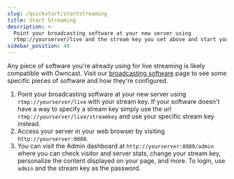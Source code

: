 ```yaml
---
slug: /quickstart/startstreaming
title: Start Streaming
description: >-
  Point your broadcasting software at your new server using
  rtmp://yourserver/live and the stream key you set above and start your stream.
sidebar_position: 48
---
```


Any piece of software you're already using for live streaming is likely compatible with Owncast. Visit our [broadcasting software](/docs/broadcasting/obs) page to see some specific pieces of software and how they're configured.

1. Point your broadcasting software at your new server using `rtmp://yourserver/live` with your stream key. If your software doesn't have a way to specify a stream key simply use the url `rtmp://yourserver/live/streamkey` and use your specific stream key instead.
1. Access your server in your web browser by visiting `http://yourserver:8080`.
1. You can visit the Admin dashboard at `http://yourserver:8080/admin` where you can check visitor and server stats, change your stream key, personalize the content displayed on your page, and more. To login, use `admin` and the stream key as the password.
